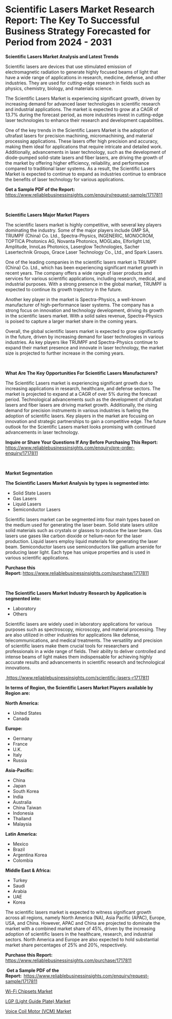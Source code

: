 <p><h1>Scientific Lasers Market Research Report: The Key To Successful Business Strategy Forecasted for Period from 2024 - 2031</h1></p><p><strong>Scientific Lasers Market Analysis and Latest Trends</strong></p>
<p><p>Scientific lasers are devices that use stimulated emission of electromagnetic radiation to generate highly focused beams of light that have a wide range of applications in research, medicine, defense, and other industries. They are used for cutting-edge research in fields such as physics, chemistry, biology, and materials science.</p><p>The Scientific Lasers Market is experiencing significant growth, driven by increasing demand for advanced laser technologies in scientific research and industrial applications. The market is expected to grow at a CAGR of 13.7% during the forecast period, as more industries invest in cutting-edge laser technologies to enhance their research and development capabilities.</p><p>One of the key trends in the Scientific Lasers Market is the adoption of ultrafast lasers for precision machining, micromachining, and material processing applications. These lasers offer high precision and accuracy, making them ideal for applications that require intricate and detailed work. Additionally, advancements in laser technology, such as the development of diode-pumped solid-state lasers and fiber lasers, are driving the growth of the market by offering higher efficiency, reliability, and performance compared to traditional laser systems. As a result, the Scientific Lasers Market is expected to continue to expand as industries continue to embrace the benefits of laser technology for various applications.</p></p>
<p><strong>Get a Sample PDF of the Report:&nbsp;</strong> <a href="https://www.reliablebusinessinsights.com/enquiry/request-sample/1717811">https://www.reliablebusinessinsights.com/enquiry/request-sample/1717811</a></p>
<p>&nbsp;</p>
<p><strong>Scientific Lasers Major Market Players</strong></p>
<p><p>The scientific lasers market is highly competitive, with several key players dominating the industry. Some of the major players include GMP SA, TRUMPF (China) Co. Ltd., Spectra-Physics, INGENERIC, MONOCROM, TOPTICA Photonics AG, Novanta Photonics, MOGLabs, Elforlight Ltd, Amplitude, InnoLas Photonics, Laserglow Technologies, Sacher Lasertechnik Groups, Grace Laser Technology Co., Ltd., and Spark Lasers.</p><p>One of the leading companies in the scientific lasers market is TRUMPF (China) Co. Ltd., which has been experiencing significant market growth in recent years. The company offers a wide range of laser products and services for various scientific applications, including research, medical, and industrial purposes. With a strong presence in the global market, TRUMPF is expected to continue its growth trajectory in the future.</p><p>Another key player in the market is Spectra-Physics, a well-known manufacturer of high-performance laser systems. The company has a strong focus on innovation and technology development, driving its growth in the scientific lasers market. With a solid sales revenue, Spectra-Physics is poised to capture a larger market share in the coming years.</p><p>Overall, the global scientific lasers market is expected to grow significantly in the future, driven by increasing demand for laser technologies in various industries. As key players like TRUMPF and Spectra-Physics continue to expand their market presence and innovate in laser technology, the market size is projected to further increase in the coming years.</p></p>
<p>&nbsp;</p>
<p><strong>What Are The Key Opportunities For Scientific Lasers Manufacturers?</strong></p>
<p><p>The Scientific Lasers market is experiencing significant growth due to increasing applications in research, healthcare, and defense sectors. The market is projected to expand at a CAGR of over 5% during the forecast period. Technological advancements such as the development of ultrafast lasers and fiber lasers are driving market growth. Additionally, the rising demand for precision instruments in various industries is fueling the adoption of scientific lasers. Key players in the market are focusing on innovation and strategic partnerships to gain a competitive edge. The future outlook for the Scientific Lasers market looks promising with continued advancements in laser technology.</p></p>
<p><strong>Inquire or Share Your Questions If Any Before Purchasing This Report:</strong> <a href="https://www.reliablebusinessinsights.com/enquiry/pre-order-enquiry/1717811">https://www.reliablebusinessinsights.com/enquiry/pre-order-enquiry/1717811</a></p>
<p>&nbsp;</p>
<p><strong>Market Segmentation</strong></p>
<p><strong>The Scientific Lasers Market Analysis by types is segmented into:</strong></p>
<p><ul><li>Solid State Lasers</li><li>Gas Lasers</li><li>Liquid Lasers</li><li>Semiconductor Lasers</li></ul></p>
<p><p>Scientific lasers market can be segmented into four main types based on the medium used for generating the laser beam. Solid state lasers utilize solid materials such as crystals or glasses to produce the laser beam. Gas lasers use gases like carbon dioxide or helium-neon for the laser production. Liquid lasers employ liquid materials for generating the laser beam. Semiconductor lasers use semiconductors like gallium arsenide for producing laser light. Each type has unique properties and is used in various scientific applications.</p></p>
<p><strong>Purchase this Report:&nbsp;</strong><a href="https://www.reliablebusinessinsights.com/purchase/1717811">https://www.reliablebusinessinsights.com/purchase/1717811</a></p>
<p>&nbsp;</p>
<p><strong>The Scientific Lasers Market Industry Research by Application is segmented into:</strong></p>
<p><ul><li>Laboratory</li><li>Others</li></ul></p>
<p><p>Scientific lasers are widely used in laboratory applications for various purposes such as spectroscopy, microscopy, and material processing. They are also utilized in other industries for applications like defense, telecommunications, and medical treatments. The versatility and precision of scientific lasers make them crucial tools for researchers and professionals in a wide range of fields. Their ability to deliver controlled and intense beams of light makes them indispensable for achieving highly accurate results and advancements in scientific research and technological innovations.</p></p>
<p><a href="https://www.reliablebusinessinsights.com/scientific-lasers-r1717811">&nbsp;https://www.reliablebusinessinsights.com/scientific-lasers-r1717811</a></p>
<p><strong>In terms of Region, the Scientific Lasers Market Players available by Region are:</strong></p>
<p>
    <p> <strong> North America: </strong>
        <ul>
            <li>United States</li>
            <li>Canada</li>
        </ul>
        </p> 
    <p> <strong> Europe: </strong>
        <ul>
            <li>Germany</li>
            <li>France</li>
            <li>U.K.</li>
            <li>Italy</li>
            <li>Russia</li>
        </ul>
        </p> 
    <p> <strong> Asia-Pacific: </strong>
        <ul>
            <li>China</li>
            <li>Japan</li>
            <li>South Korea</li>
            <li>India</li>
            <li>Australia</li>
            <li>China Taiwan</li>
            <li>Indonesia</li>
            <li>Thailand</li>
            <li>Malaysia</li>
        </ul>
        </p> 
    <p> <strong> Latin America: </strong>
        <ul>
            <li>Mexico</li>
            <li>Brazil</li>
            <li>Argentina Korea</li>
            <li>Colombia</li>
        </ul>
        </p> 
    <p> <strong> Middle East & Africa: </strong>
        <ul>
            <li>Turkey</li>
            <li>Saudi</li>
            <li>Arabia</li>
            <li>UAE</li>
            <li>Korea</li>
        </ul>
    </p>
    </p>
<p><p>The scientific lasers market is expected to witness significant growth across all regions, namely North America (NA), Asia Pacific (APAC), Europe, USA, and China. However, APAC and China are projected to dominate the market with a combined market share of 45%, driven by the increasing adoption of scientific lasers in the healthcare, research, and industrial sectors. North America and Europe are also expected to hold substantial market share percentages of 25% and 20%, respectively.</p></p>
<p><strong>Purchase this Report: </strong><a href="https://www.reliablebusinessinsights.com/purchase/1717811">https://www.reliablebusinessinsights.com/purchase/1717811</a></p>
<p>&nbsp;<strong>Get a Sample PDF of the Report:&nbsp;&nbsp;</strong><a href="https://www.reliablebusinessinsights.com/enquiry/request-sample/1717811">https://www.reliablebusinessinsights.com/enquiry/request-sample/1717811</a></p>
<p><strong></strong></p>
<p><p><a href="https://github.com/widyafarer/Market-Research-Report-List-1/blob/main/wi-fi-chipsets-market.md">Wi-Fi Chipsets Market</a></p><p><a href="https://github.com/nyahMertz1928/Market-Research-Report-List-1/blob/main/lgp-light-guide-plate-market.md">LGP (Light Guide Plate) Market</a></p><p><a href="https://github.com/sydneyHaley871/Market-Research-Report-List-1/blob/main/voice-coil-motor-vcm-market.md">Voice Coil Motor (VCM) Market</a></p></p>